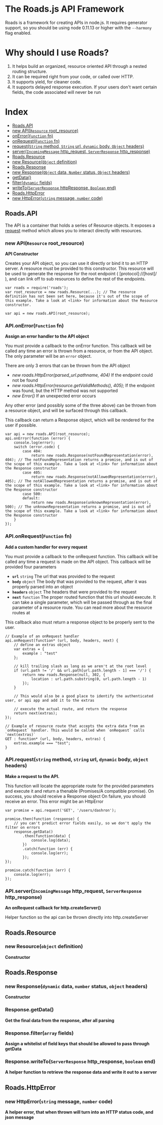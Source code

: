 # The Roads.js API Framework

Roads is a framework for creating APIs in node.js. It requires generator support, so you should be using node 0.11.13 or higher with the `--harmony` flag enabled.

# Why should I use Roads?

1. It helps build an organized, resource oriented API through a nested routing structure.
2. It can be required right from your code, or called over HTTP.
3. It supports yield, for cleaner code.
4. It supports delayed response execution. If your users don't want certain fields, the code associated will never be run


# Index

 - [Roads.API](#roadsapi)
  - [new API(`Resource` root_resource)](#new-apiresource-root_resource)
  - [onError(`Function` fn)](#apionerrorfunction-fn)
  - [onRequest(`Function` fn)](#apionrequestfunction-fn)
  - [request(`String` method, `String` url, `dynamic` body, `Object` headers)](#apirequeststring-method-string-url-dynamic-body-object-headers)
  - [server(`IncomingMessage` http_request, `ServerResponse` http_response)](#apiserverincomingmessage-http_request-serverresponse-http_response)
 - [Roads.Resource](#roadsresource)
  - [new Resource(`Object` definition)](#new-resourceobject-definition)
 - [Roads.Response](#roadsresponse)
  - [new Response(`Object` data, `Number` status, `Object` headers)](#new-responsedynamic-data-number-status-object-headers)
  - [getData()](#responsegetdata)
  - [filter(`dynamic` fields)](#responsefilterarray-fields)
  - [writeTo(`ServerResponse` httpResponse, `Boolean` end)](#responsewritetoserverresponse-http_response-boolean-end)
 - [Roads.HttpError](#roadshttperror)
  - [new HttpError(`string` message, `number` code)](#new-httperrorstring-message-number-code)

## Roads.API

The API is a container that holds a series of Resource objects. It exposes a [request](#apirequeststring-method-string-url-dynamic-body-object-headers) method which allows you to interact directly with resources.

### new API(`Resource` root_resource)
**API Constructor**

Creates your API object, so you can use it directly or bind it to an HTTP server. A resource must be provided to this constructor.
This resource will be used to generate the response for the root endpoint ( [protocol]://[host]/ ), and can link off to sub resources to define the rest of the endpoints.
 
    var roads = require('roads');
    var root_resource = new roads.Resource(...); // The resource definition has not been set here, because it's out of the scope of this example. Take a look at <link> for information about the Resource constructor.

    var api = new roads.API(root_resource);

### API.onError(`Function` fn)
**Assign an error handler to the API object**

You must provide a callback to the onError function. This callback will be called any time an error is thrown from a resource, or from the API object. The only parameter will be an `error` object.

There are only 3 errors that can be thrown from the API object
 - *new roads.HttpError(parsed_url.pathname, 404)* If the endpoint could not be found
 - *new roads.HttpError(resource.getValidMethods(), 405);* If the endpoint was found, but the HTTP method was not supported
 - *new Error()* If an unexpected error occurs

 Any other error (and possibly some of the three above) can be thrown from a resource object, and will be surfaced through this callback.

 This callback can return a Response object, which will be rendered for the user if possible.

    var api = new roads.API(root_resource);
    api.onError(function (error) {
        console.log(error);
        switch (error.code) {
            case 404:
                return new roads.Response(notFoundRepresentation(error), 404); // The notFoundRepresentation returns a promise, and is out of the scope of this example. Take a look at <link> for information about the Response constructor
            case 405:
                return new roads.Response(notAllowedRepresentation(error), 405); // The notAllowedRepresentation returns a promise, and is out of the scope of this example. Take a look at <link> for information about the Response constructor
            case 500:
            default:
                return new roads.Response(unknownRepresentation(error), 500); // The unknownRepresentation returns a promise, and is out of the scope of this example. Take a look at <link> for information about the Response constructor
        }
    });


### API.onRequest(`Function` fn)
**Add a custom handler for every request**

You must provide a callback to the onRequest function. This callback will be called any time a request is made on the API object. This callback will be provided four parameters
 - **`url`** `string` The url that was provided to the request
 - **`body`** `object` The body that was provided to the request, after it was properly parsed into an object
 - **`headers`** `object` The headers that were provided to the request
  - **`next`** `function` The proper routed function that this url should execute. It can take a single parameter, which will be passed through as the final parameter of a resource route. You can read more about the resource routes at <link>

This callback also must return a response object to be properly sent to the user.

	// Example of an onRequest handler
    api.onRequest(function* (url, body, headers, next) {
    	// define an extras object
	    var extras = {
	    	example : "test"
	    };

    	// kill trailing slash as long as we aren't at the root level
	    if (url.path != '/' && url.path[url.path.length - 1] === '/') {
		    return new roads.Response(null, 302, {
	    		location : url.path.substring(0, url.path.length - 1)
    		});
	    }
	    
	    // This would also be a good place to identify the authenticated user, or api app and add it to the extras
    
    	// execute the actual route, and return the response
    	return next(extras);
    });

    // Example of resource route that accepts the extra data from an `onRequest` handler. This would be called when `onRequest` calls `next(extras)`
    GET : function* (url, body, headers, extras) {
    	extras.example === "test";
    }

### API.request(`string` method, `string` url, `dynamic` body, `object` headers)
**Make a request to the API.**

This function will locate the appropriate route for the provided parameters and execute it and return a <link>thenable (Promises/A compatible promise).
On success, you should receive a <link>Response object
On failure, you should receive an error. This error might be an <link>HttpError

    var promise = api.request('GET', '/users/dashron');
    
    promise.then(function (response) {
        // you can't predict error fields easily, so we don't apply the filter on errors
        response.getData()
        	.then(function(data) {
        		console.log(data);
        	})
            .catch(function (err) {
                console.log(err);
        	});
    });

    promise.catch(function (err) {
    	console.log(err);
    });


### API.server(`IncomingMessage` http_request, `ServerResponse` http_response)
**An onRequest callback for http.createServer()**

Helper function so the api can be thrown directly into http.createServer


## Roads.Resource

### new Resource(`object` definition)
**Constructor**

## Roads.Response

### new Response(`dynamic` data, `number` status, `object` headers)
**Constructor**

### Response.getData()
**Get the final data from the response, after all parsing**


### Response.filter(`array` fields)
**Assign a whitelist of field keys that should be allowed to pass through getData**

### Response.writeTo(`ServerResponse` http_response, `boolean` end)
**A helper function to retrieve the response data and write it out to a server**


## Roads.HttpError

### new HttpError(`string` message, `number` code)
**A helper error, that when thrown will turn into an HTTP status code, and json message**
